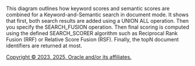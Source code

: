 This diagram outlines how keyword scores and semantic scores are combined for a Keyword-and-Semantic search in document mode.
            It shows that first, both search results are added using a UNION ALL operation. Then you specify the SEARCH_FUSION operation. Then final scoring is computed using the defined SEARCH_SCORER algorithm such as Reciprocal Rank Fusion (RRF) or Relative Score Fusion (RSF). Finally, the topN document identifiers are returned at most.

[Copyright © 2023, 2025, Oracle and/or its affiliates.](../../../dcommon/html/cpyr.htm)

